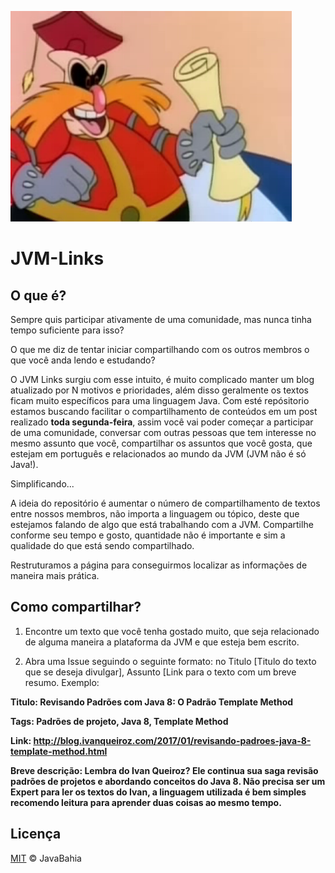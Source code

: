 ![Construindo a JVM](https://raw.githubusercontent.com/zxh0/jvm.go/master/jvmgo.png)

# JVM-Links

## O que é?
Sempre quis participar ativamente de uma comunidade, mas nunca tinha tempo suficiente para isso?

O que me diz de tentar iniciar compartilhando com os outros membros o que você anda lendo e estudando?

O JVM Links surgiu com esse intuito, é muito complicado manter um blog atualizado por N motivos e prioridades, além disso geralmente os textos ficam muito específicos para uma linguagem Java. Com esté repósitorio estamos buscando facilitar o compartilhamento de conteúdos em um post realizado **toda segunda-feira**, assim você vai poder começar a participar de uma comunidade, conversar com outras pessoas que tem interesse no mesmo assunto que você, compartilhar os assuntos que você gosta, que estejam em português e relacionados ao mundo da JVM (JVM não é só Java!).

Simplificando...

A ideia do repositório é aumentar o número de compartilhamento de textos entre nossos membros, não importa a linguagem ou tópico, deste que estejamos falando de algo que está trabalhando com a JVM. Compartilhe conforme seu tempo e gosto, quantidade não é importante e sim a qualidade do que está sendo compartilhado.

Restruturamos a página para conseguirmos localizar as informações de maneira mais prática.

## Como compartilhar?

1. Encontre um texto que você tenha gostado muito, que seja relacionado de alguma maneira a plataforma da JVM e que esteja bem escrito.

2. Abra uma Issue seguindo o seguinte formato: no Titulo [Titulo do texto que se deseja divulgar], Assunto [Link para o texto com um breve resumo. Exemplo: 

**Titulo: Revisando Padrões com Java 8: O Padrão Template Method**

**Tags: Padrões de projeto, Java 8, Template Method**

**Link: http://blog.ivanqueiroz.com/2017/01/revisando-padroes-java-8-template-method.html**

**Breve descrição: Lembra do Ivan Queiroz? Ele continua sua saga revisão padrões de projetos e abordando conceitos do Java 8. Não precisa ser um Expert para ler os textos do Ivan, a linguagem utilizada é bem simples recomendo leitura para aprender duas coisas ao mesmo tempo.**

## Licença
[MIT](https://github.com/javabahia/JVM-Links/blob/master/LICENSE) © JavaBahia
